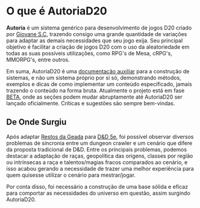 # O que é AutoriaD20

**Autoria** é um sistema genérico para desenvolvimento de jogos D20 criado por [Giovane S.C](https://novout.dev/), trazendo consigo uma grande quantidade de variações para adaptar as demais necessidades que seu jogo exija. Seu principal objetivo é facilitar a criação de jogos D20 com o uso da aleatoriedade em todas as suas possíveis utilizações, como RPG's de Mesa, cRPG's, MMORPG's, entre outros.

<danger>
Em suma, AutoriaD20 é uma <u>documentação auxiliar</u> para a construção de sistemas, e não um sistema próprio por si só, demonstrando métodos, exemplos e dicas de como implementar um conteúdo especificado, jamais trazendo o conteúdo na forma bruta.
</danger>

<danger>
Atualmente o projeto está em fase <u>BETA</u>, onde as seções podem mudar abruptamente até AutoriaD20 ser lançado oficialmente. Críticas e sugestões são sempre bem-vindas.
</danger>

## De Onde Surgiu

Após adaptar [Restos da Geada](https://www.restosdageada.com/) para [D&D 5e](https://dnd.wizards.com/), foi possível observar diversos problemas de sincronia entre um dungeon crawler e um cenário que difere da proposta tradicional de D&D. Entre os principais problemas, podemos destacar a adaptação de raças, geopolítica das origens, classes por região ou intrínsecas a raça e talentos/magias fracos comparados ao cenário, e isso acabou gerando a necessidade de trazer uma melhor experiência para quem quisesse utilizar o cenário para mestrar/jogar.

Por conta disso, foi necessário a construção de uma base sólida e eficaz para comportar as necessidades do universo em questão, assim surgindo AutoriaD20.
